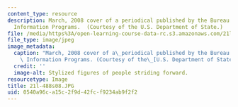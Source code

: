 ```yaml
---
content_type: resource
description: March, 2008 cover of a periodical published by the Bureau of International
  Information Programs.  (Courtesy of the U.S. Department of State.)
file: /media/https%3A/open-learning-course-data-rc.s3.amazonaws.com/21l-488-contemporary-literature-literature-development-and-human-rights-spring-2008/0540a96ca15c2f9d42fcf9234ab9f2f2_21l-488s08.JPG
file_type: image/jpeg
image_metadata:
  caption: "March, 2008 cover of a\_periodical published by the Bureau of International\
    \ Information Programs. (Courtesy of the\_[U.S. Department of State](http://www.america.gov/).)"
  credit: ''
  image-alt: Stylized figures of people striding forward.
resourcetype: Image
title: 21l-488s08.JPG
uid: 0540a96c-a15c-2f9d-42fc-f9234ab9f2f2
---
```

